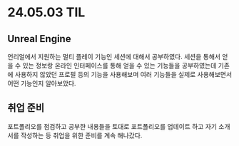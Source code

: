 # 24.05.03 TIL

## Unreal Engine

언리얼에서 지원하는 멀티 플레이 기능인 세션에 대해서 공부하였다. 세션을 통해서 얻을 수 있는 정보랑 온라인 인터페이스를 통해 얻을 수 있는 기능들을 공부하였는데 기존에 사용하지 않았던 프로필 등의 기능을 사용해보며 여러 기능들을 실제로 사용해보면서 어떤 기능인지 알아보았다.

## 취업 준비

포트폴리오를 점검하고 공부한 내용들을 토대로 포트폴리오를 업데이트 하고 자기 소개서를 작성하는 등 취업을 위한 준비를 계속 해나갔다.
